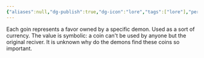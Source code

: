 ```yaml
---
{"aliases":null,"dg-publish":true,"dg-icon":"lore","tags":["lore"],"permalink":"/lore/infernal-coins/","dgPassFrontmatter":true,"noteIcon":"lore"}
---
```


Each goin represents a favor owned by a specific demon. Used as a sort of currency.
The value is symbolic: a coin can't be used by anyone but the original reciver.
It is unknown why do the demons find these coins so important.